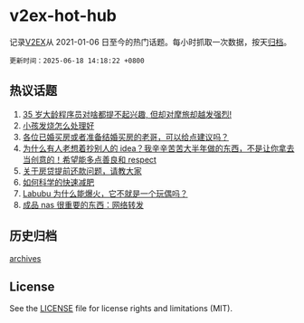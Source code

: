 # v2ex-hot-hub

 记录[V2EX](https://www.v2ex.com/)从 2021-01-06 日至今的热门话题。每小时抓取一次数据，按天[归档](archives)。

`更新时间：2025-06-18 14:18:22 +0800`

## 热议话题

1. [35 岁大龄程序员对啥都提不起兴趣, 但却对摩旅却越发强烈!](https://www.v2ex.com/t/1139315)
1. [小孩发烧怎么处理好](https://www.v2ex.com/t/1139195)
1. [各位已婚买房或者准备结婚买房的老哥，可以给点建议吗？](https://www.v2ex.com/t/1139365)
1. [为什么有人老想着抄别人的 idea？我辛辛苦苦大半年做的东西，不是让你拿去当创意的！希望能多点善良和 respect](https://www.v2ex.com/t/1139372)
1. [关于房贷提前还款问题，请教大家](https://www.v2ex.com/t/1139184)
1. [如何科学的快速减肥](https://www.v2ex.com/t/1139160)
1. [Labubu 为什么能爆火，它不就是一个玩偶吗？](https://www.v2ex.com/t/1139343)
1. [成品 nas 很重要的东西：网络转发](https://www.v2ex.com/t/1139234)

## 历史归档

[archives](archives)

## License

See the [LICENSE](LICENSE) file for license rights and limitations (MIT).
